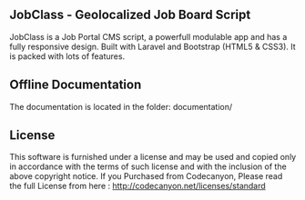## JobClass - Geolocalized Job Board Script

JobClass is a Job Portal CMS script, a powerfull modulable app and has a fully responsive design. Built with Laravel and Bootstrap (HTML5 & CSS3). It is packed with lots of features.


## Offline Documentation

The documentation is located in the folder: documentation/


## License

This software is furnished under a license and may be used and copied only in accordance with the terms of such license and with the inclusion of the above copyright notice. If you Purchased from Codecanyon, Please read the full License from here : http://codecanyon.net/licenses/standard